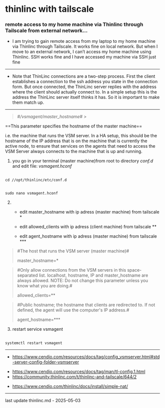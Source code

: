 # thinlinc with tailscale #
### **remote access to my home machine via Thinlinc through Tailscale from external network...**

- I am trying to gain remote access from my laptop to my home machine via Thinlinc through Tailscale.
It works fine on local network. But when I move to an external network,
I can’t access my home machine using Thinlinc. SSH works fine and I have accessed my machine via SSH just fine

___

- Note that ThinLinc connections are a two-step process.
First the client establishes a connection to the ssh address you state in the connection form.
But once connected, the ThinLinc server replies with the address where the client should actually connect to.
In a simple setup this is the address the ThinLinc server itself thinks it has.
So it is important to make them match up.
___
> #*/vsmagent/master_hostname*# >

==This parameter specifies the hostname of the master machine==

i.e. the machine that runs the VSM server.
In a HA setup, this should be the hostname of the IP address
that is on the machine that is currently the active node,
to ensure that services on the agents that need to access
the VSM Server always connects to the machine that is up and running.


1. you go in your terminal (master machine)from root to directory *conf.d* and edit file: *vsmagent.hconf*

##
    cd //opt/thinlinc/etc/conf.d

##
    sudo nano vsmagent.hconf


2. - edit master_hostname with ip adress (master machine) from tailscale *

   - edit allowed_clients with ip adress (client machine) from tailscale **

   - edit agent_hostname with ip adress (master machine) from tailscale ***


> #The host that runs the VSM server (master machine)#
>
> master_hostname=*


> #Only allow connections from the VSM servers in this space-separated list.
> localhost, hostname, IP and master_hostname are always allowed. NOTE: Do not
> change this parameter unless you know what you are doing.#
>
> allowed_clients=**


> #Public hostname; the hostname that clients are redirected to. If not
> defined, the agent will use the computer's IP address.#
>
> agent_hostname=***

3. restart service vsmagent

##
    systemctl restart vsmagent
___


* https://www.cendio.com/resources/docs/tag/config_vsmserver.html#std-server-config-folder-vsmserver

- https://www.cendio.com/resources/docs/tag/man/tl-config.1.html
- https://community.thinlinc.com/t/thinlinc-and-tailscale/644/2

+ https://www.cendio.com/thinlinc/docs/install/simple-nat/
___

last update thinlinc.md - 2025-05-03
